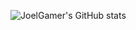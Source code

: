 ![JoelGamer's GitHub stats](https://github-readme-stats.vercel.app/api?username=joelgamer&show_icons=true&theme=dark)
